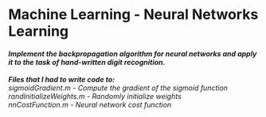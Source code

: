 # Machine Learning - Neural Networks Learning

#### <em>Implement the backpropagation algorithm for neural networks and apply it to the task of hand-written digit recognition.<br>

<strong>Files that I had to write code to:</strong><br>
<em>sigmoidGradient.m</em></strong> - Compute the gradient of the sigmoid function<br>
<em>randInitializeWeights.m</em></strong> - Randomly initialize weights<br>
<em>nnCostFunction.m</em></strong> - Neural network cost function<br>
